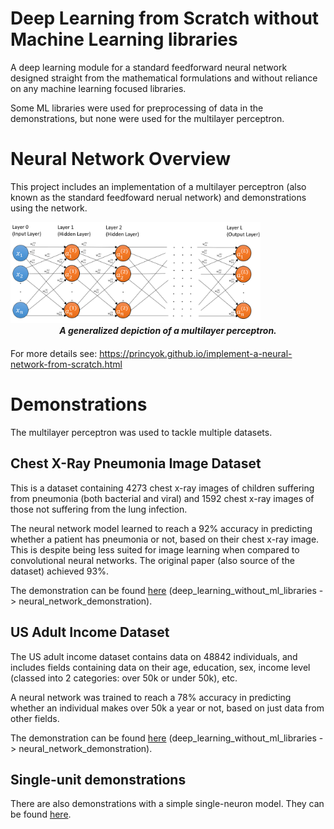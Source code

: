 # Deep Learning from Scratch without Machine Learning libraries 

A deep learning module for a standard feedforward neural network designed straight from the mathematical formulations and without reliance on any machine learning focused libraries.

Some ML libraries were used for preprocessing of data in the demonstrations, but none were used for the multilayer perceptron.

# Neural Network Overview

This project includes an implementation of a multilayer perceptron (also known as the standard feedfoward nerual network) and demonstrations using the network.

<img src="readme_images/fully_connected_standard_feedforward_neural_network.png" style="width: 400px;"/>
<center><i><b> A generalized depiction of a multilayer perceptron.</b></i></center>

<!-- line break hack for markdown below-->
#### 

For more details see: https://princyok.github.io/implement-a-neural-network-from-scratch.html

# Demonstrations
The multilayer perceptron was used to tackle multiple datasets.

## Chest X-Ray Pneumonia Image Dataset
This is a dataset containing 4273 chest x-ray images of children suffering from pneumonia (both bacterial and viral) and 1592 chest x-ray images of those not suffering from the lung infection.

The neural network model learned to reach a 92% accuracy in predicting whether a patient has pneumonia or not, based on their chest x-ray image. This is despite being less suited for image learning when compared to convolutional neural networks.
The original paper (also source of the dataset) achieved 93%.

The demonstration can be found [here](https://github.com/princyok/deep_learning_without_ml_libraries/tree/master/neural_network_demonstration) (deep_learning_without_ml_libraries -> neural_network_demonstration).

## US Adult Income Dataset

The US adult income dataset contains data on 48842 individuals, and includes fields containing data on their age, education, sex, income level (classed into 2 categories: over 50k or under 50k), etc.

A neural network was trained to reach a 78% accuracy in predicting whether an individual makes over 50k a year or not, based on just data from other fields.

The demonstration can be found [here](https://github.com/princyok/deep_learning_without_ml_libraries/tree/master/neural_network_demonstration) (deep_learning_without_ml_libraries -> neural_network_demonstration).

## Single-unit demonstrations

There are also demonstrations with a simple single-neuron model. They can be found [here](https://github.com/princyok/deep_learning_without_ml_libraries/tree/master/one_neuron_demonstration).